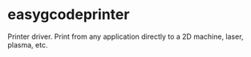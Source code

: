 easygcodeprinter
================

Printer driver.  Print from any application directly to a 2D machine, laser, plasma, etc.
